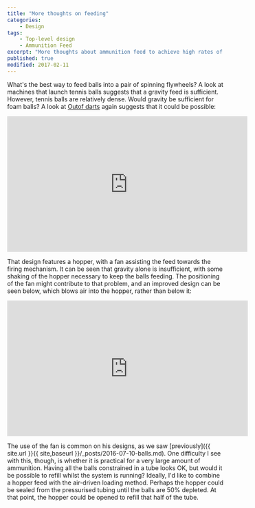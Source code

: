 ```yaml
---
title: "More thoughts on feeding"
categories:
    - Design
tags:
    - Top-level design
    - Ammunition Feed
excerpt: "More thoughts about ammunition feed to achieve high rates of fire."
published: true
modified: 2017-02-11
---
```


What's the best way to feed balls into a pair of spinning flywheels? A look at machines that launch tennis balls suggests that a gravity feed is sufficient. However, tennis balls are relatively dense. Would gravity be sufficient for foam balls? A look at [Outof darts](https://www.youtube.com/c/outofdarts) again suggests that it could be possible:

<iframe width="559" height="315" src="https://www.youtube.com/embed/JK88gR3hge0" frameborder="0" allowfullscreen></iframe>

That design features a hopper, with a fan assisting the feed towards the firing mechanism. It can be seen that gravity alone is insufficient, with some shaking of the hopper necessary to keep the balls feeding. The positioning of the fan might contribute to that problem, and an improved design can be seen below, which blows air into the hopper, rather than below it:

<iframe width="560" height="315" src="https://www.youtube.com/embed/ix0xD1K4eJ0" frameborder="0" allowfullscreen></iframe>

The use of the fan is common on his designs, as we saw [previously]({{ site.url }}{{ site,baseurl }}/_posts/2016-07-10-balls.md). One difficulty I see with this, though, is whether it is practical for a very large amount of ammunition. Having all the balls constrained in a tube looks OK, but would it be possible to refill whilst the system is running? Ideally, I'd like to combine a hopper feed with the air-driven loading method. Perhaps the hopper could be sealed from the pressurised tubing until the balls are 50% depleted. At that point, the hopper could be opened to refill that half of the tube.